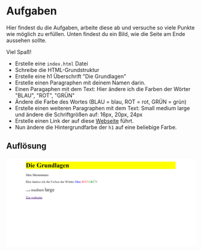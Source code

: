 # Aufgaben

Hier findest du die Aufgaben, arbeite diese ab und versuche so viele Punkte wie möglich zu erfüllen. Unten findest du ein Bild, wie die Seite am Ende aussehen sollte.

Viel Spaß!

- Erstelle eine `index.html` Datei
- Schreibe die HTML-Grundstruktur
- Erstelle eine h1 Überschrift "Die Grundlagen"
- Erstelle einen Paragraphen mit deinem Namen darin.
- Einen Paragaphen mit dem Text: Hier ändere ich die Farben der Wörter "BLAU", "ROT", "GRÜN"
- Ändere die Farbe des Wortes (BLAU = blau, ROT = rot, GRÜN = grün)
- Erstelle einen weiteren Paragraphen mit dem Text: Small medium large und ändere die Schriftgrößen auf: 16px, 20px, 24px
- Erstelle einen Link der auf diese [Webseite](https://www.w3schools.com/html/html_links.asp) führt.
- Nun ändere die Hintergrundfarbe der `h1` auf eine beliebige Farbe.

## Auflösung

![Grundlagen Vorlage](../../images/grundlagen.PNG)
